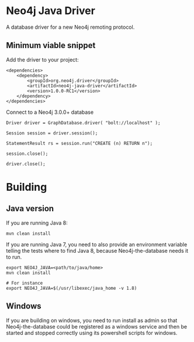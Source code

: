 # Neo4j Java Driver

A database driver for a new Neo4j remoting protocol. 

## Minimum viable snippet

Add the driver to your project:

    <dependencies>
        <dependency>
            <groupId>org.neo4j.driver</groupId>
            <artifactId>neo4j-java-driver</artifactId>
            <version>1.0.0-RC1</version>
        </dependency>
    </dependencies>

Connect to a Neo4j 3.0.0+ database

    Driver driver = GraphDatabase.driver( "bolt://localhost" );
    
    Session session = driver.session();
    
    StatementResult rs = session.run("CREATE (n) RETURN n");
    
    session.close();
    
    driver.close();

# Building

## Java version

If you are running Java 8:

    mvn clean install
    
If you are running Java 7, you need to also provide an environment variable telling the tests where to find
Java 8, because Neo4j-the-database needs it to run.

    export NEO4J_JAVA=<path/to/java/home>
    mvn clean install
    
    # For instance
    export NEO4J_JAVA=$(/usr/libexec/java_home -v 1.8)

## Windows

If you are building on windows, you need to run install as admin so that Neo4j-the-database could be registered as a
windows service and then be started and stopped correctly using its powershell scripts for windows.

